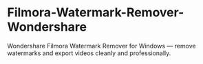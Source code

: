 # Filmora-Watermark-Remover-Wondershare
Wondershare Filmora Watermark Remover for Windows — remove watermarks and export videos cleanly and professionally.
